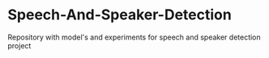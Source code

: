 # Speech-And-Speaker-Detection
Repository with model's and experiments for speech and speaker detection project
